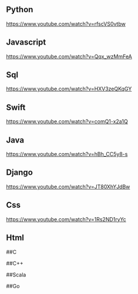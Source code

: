## Python
https://www.youtube.com/watch?v=rfscVS0vtbw

## Javascript
https://www.youtube.com/watch?v=Qqx_wzMmFeA

## Sql
https://www.youtube.com/watch?v=HXV3zeQKqGY

## Swift
https://www.youtube.com/watch?v=comQ1-x2a1Q

## Java
https://www.youtube.com/watch?v=hBh_CC5y8-s

## Django
https://www.youtube.com/watch?v=JT80XhYJdBw

## Css
https://www.youtube.com/watch?v=1Rs2ND1ryYc

## Html


##C


##C++


##Scala


##Go
